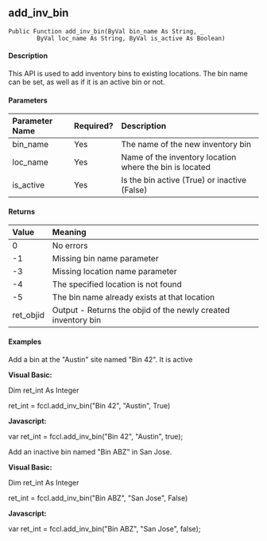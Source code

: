 add_inv_bin
-------------

```
Public Function add_inv_bin(ByVal bin_name As String, _
        ByVal loc_name As String, ByVal is_active As Boolean)
```

#### Description

This API is used to add inventory bins to existing locations. The bin name can be set, as well as if it is an active bin or not.

#### Parameters

| Parameter Name | Required? | Description |
|:--- |:--- |:--- |
| bin_name | Yes | The name of the new inventory bin |
| loc_name | Yes | Name of the inventory location where the bin is located |
| is_active | Yes | Is the bin active (True) or inactive (False) |

#### Returns

| Value | Meaning |
|:--- |:--- |
| 0 | No errors |
| -1 | Missing bin name parameter |
| -3 | Missing location name parameter |
| -4 | The specified location is not found |
| -5 | The bin name already exists at that location |
| ret_objid | Output - Returns the objid of the newly created inventory bin |

#### Examples

Add a bin at the "Austin" site named "Bin 42". It is active

**Visual Basic:**

Dim ret_int As Integer

ret_int = fccl.add_inv_bin("Bin 42", "Austin", True)

**Javascript:**

var ret_int = fccl.add_inv_bin("Bin 42", "Austin", true);

Add an inactive bin named "Bin ABZ" in San Jose.

**Visual Basic:**

Dim ret_int As Integer

ret_int = fccl.add_inv_bin("Bin ABZ", "San Jose", False)

**Javascript:**

var ret_int = fccl.add_inv_bin("Bin ABZ", "San Jose", false);
